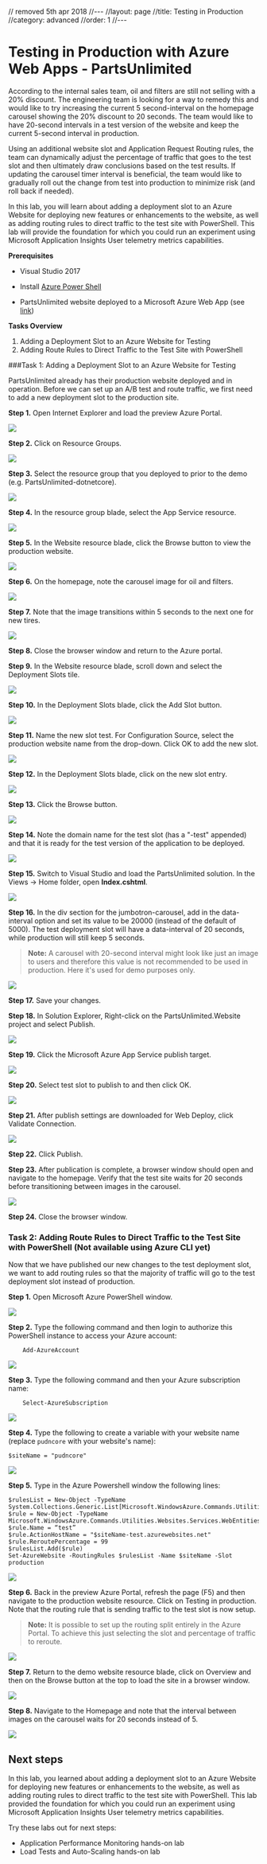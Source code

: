 
// removed 5th apr 2018
//---
//layout: page
//title:  Testing in Production
//category: advanced
//order: 1
//---

# Testing in Production with Azure Web Apps - PartsUnlimited

According to the internal sales team, oil and filters are still not selling with a 20% discount. The engineering team is looking for a way to remedy this and would like to try increasing the current 5 second-interval on the homepage carousel showing the 20% discount to 20 seconds. The team would like to have 20-second intervals in a test version of the website and keep the current 5-second interval in production.

Using an additional website slot and Application Request Routing rules, the team can dynamically adjust the percentage of traffic that goes to the test slot and then ultimately draw conclusions based on the test results. If updating the carousel timer interval is beneficial, the team would like to gradually roll out the change from test into production to minimize risk (and roll back if needed).

In this lab, you will learn about adding a deployment slot to an Azure Website for deploying new features or enhancements to the website, as well as adding routing rules to direct traffic to the test site with PowerShell.  This lab will provide the foundation for which you could run an experiment using Microsoft Application Insights User telemetry metrics capabilities.

**Prerequisites**

- Visual Studio 2017

- Install [Azure Power Shell](https://azure.microsoft.com/en-us/documentation/articles/powershell-install-configure/)

- PartsUnlimited website deployed to a Microsoft Azure Web App (see [link](https://github.com/Microsoft/PartsUnlimited/blob/master/docs/Deployment.md))

**Tasks Overview**

1. Adding a Deployment Slot to an Azure Website for Testing
2. Adding Route Rules to Direct Traffic to the Test Site with PowerShell

###Task 1: Adding a Deployment Slot to an Azure Website for Testing

PartsUnlimited already has their production website deployed and in operation. Before we can set up an A/B test and route traffic, we first need to add a new deployment slot to the production site.


**Step 1.** Open Internet Explorer and load the preview Azure Portal.

![](</PartsUnlimited/assets/testingprod/step1.png>)

**Step 2.** Click on Resource Groups.

![](</PartsUnlimited/assets/testingprod/step2.png>)

**Step 3.** Select the resource group that you deployed to prior to the demo (e.g. PartsUnlimited-dotnetcore).

![](</PartsUnlimited/assets/testingprod/step3.png>)

**Step 4.** In the resource group blade, select the App Service resource.

![](</PartsUnlimited/assets/testingprod/step4.png>)

**Step 5.** In the Website resource blade, click the Browse button to view the production website.

![](</PartsUnlimited/assets/testingprod/step5.png>)

**Step 6.** On the homepage, note the carousel image for oil and filters.

![](</PartsUnlimited/assets/testingprod/step6.png>)

**Step 7.** Note that the image transitions within 5 seconds to the next one for new tires.

![](</PartsUnlimited/assets/testingprod/step7.png>)

**Step 8.** Close the browser window and return to the Azure portal.

**Step 9.** In the Website resource blade, scroll down and select the Deployment Slots tile.

![](</PartsUnlimited/assets/testingprod/step9.png>)

**Step 10.** In the Deployment Slots blade, click the Add Slot button.

![](</PartsUnlimited/assets/testingprod/step10.png>)

**Step 11.** Name the new slot test. For Configuration Source, select the production website name from the drop-down. Click OK to add the new slot.

![](</PartsUnlimited/assets/testingprod/step11.png>)

**Step 12.** In the Deployment Slots blade, click on the new slot entry.

![](</PartsUnlimited/assets/testingprod/step12.png>)

**Step 13.** Click the Browse button.

![](</PartsUnlimited/assets/testingprod/step14.png>)

**Step 14.** Note the domain name for the test slot (has a "-test" appended) and that it is ready for the test version of the application to be deployed.

![](</PartsUnlimited/assets/testingprod/step15.png>)

**Step 15.** Switch to Visual Studio and load the PartsUnlimited solution. In the Views -\> Home folder, open **Index.cshtml**.

![](</PartsUnlimited/assets/testingprod/step16.png>)

**Step 16.** In the div section for the jumbotron-carousel, add in the data-interval option and set its value to be 20000 (instead of the default of 5000). The test deployment slot will have a data-interval of 20 seconds, while production will still keep 5 seconds.
>**Note:** A carousel with 20-second interval might look like just an image to users and therefore this value is not recommended to be used in production. Here it's used for demo purposes only.

![](</PartsUnlimited/assets/testingprod/step17.png>)

**Step 17.** Save your changes.

**Step 18.** In Solution Explorer, Right-click on the PartsUnlimited.Website project and select Publish.

![](</PartsUnlimited/assets/testingprod/step19.png>)

**Step 19.** Click the Microsoft Azure App Service publish target.

![](</PartsUnlimited/assets/testingprod/step20.png>)

**Step 20.** Select test slot to publish to and then click OK.

![](</PartsUnlimited/assets/testingprod/step21.png>)

**Step 21.** After publish settings are downloaded for Web Deploy, click Validate Connection.

![](</PartsUnlimited/assets/testingprod/step22.png>)

**Step 22.** Click Publish.

**Step 23.** After publication is complete, a browser window should open and navigate to the homepage. Verify that the test site waits for 20 seconds before transitioning between images in the carousel.

![](</PartsUnlimited/assets/testingprod/step6.png>)

**Step 24.** Close the browser window.


### Task 2: Adding Route Rules to Direct Traffic to the Test Site with PowerShell (Not available using Azure CLI yet)

Now that we have published our new changes to the test deployment slot, we want to add routing rules so that the majority of traffic will go to the test deployment slot instead of production.
 

**Step 1.** Open Microsoft Azure PowerShell window.

![](</PartsUnlimited/assets/testingprod/part2step1.png>)

**Step 2.** Type the following command and then login to authorize this PowerShell instance to access your Azure account:

		Add-AzureAccount

![](</PartsUnlimited/assets/testingprod/1.png>)

**Step 3.** Type the following command and then your Azure subscription name:

		Select-AzureSubscription

![](</PartsUnlimited/assets/testingprod/2.png>)


**Step 4.** Type the following to create a variable with your website name (replace `pudncore` with your website's name):

	$siteName = "pudncore"

![](</PartsUnlimited/assets/testingprod/part2step2.png>)

**Step 5.** Type in the Azure Powershell window the following lines:

	$rulesList = New-Object -TypeName System.Collections.Generic.List[Microsoft.WindowsAzure.Commands.Utilities.Websites.Services.WebEntities.RampUpRule]
	$rule = New-Object -TypeName Microsoft.WindowsAzure.Commands.Utilities.Websites.Services.WebEntities.RampUpRule
	$rule.Name = “test”
	$rule.ActionHostName = "$siteName-test.azurewebsites.net"
	$rule.ReroutePercentage = 99
	$rulesList.Add($rule)
	Set-AzureWebsite -RoutingRules $rulesList -Name $siteName -Slot production

![](</PartsUnlimited/assets/testingprod/part2step3.png>)

**Step 6.** Back in the preview Azure Portal, refresh the page (F5) and then navigate to the production website resource. Click on Testing in production. Note that the routing rule that is sending traffic to the test slot is now setup.
>**Note:** It is possible to set up the routing split entirely in the Azure Portal. To achieve this just selecting the slot and percentage of traffic to reroute.

![](</PartsUnlimited/assets/testingprod/part2step4.png>)

**Step 7.** Return to the demo website resource blade, click on Overview and then on the Browse button at the top to load the site in a browser window.

![](</PartsUnlimited/assets/testingprod/step5.png>)

**Step 8.** Navigate to the Homepage and note that the interval between images on the carousel waits for 20 seconds instead of 5.

![](</PartsUnlimited/assets/testingprod/step6.png>)

Next steps
----------

In this lab, you learned about adding a deployment slot to an Azure Website for deploying new features or enhancements to the website, as well as adding routing rules to direct traffic to the test site with PowerShell.  This lab provided the foundation for which you could run an experiment using Microsoft Application Insights User telemetry metrics capabilities.

Try these labs out for next steps:

- Application Performance Monitoring hands-on lab
- Load Tests and Auto-Scaling hands-on lab
